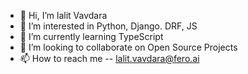 - 👋 Hi, I’m lalit Vavdara
- 👀 I’m interested in Python, Django. DRF, JS
- 🌱 I’m currently learning TypeScript
- 💞️ I’m looking to collaborate on Open Source Projects
- 📫 How to reach me -- lalit.vavdara@fero.ai

<!---
lalit-fero/lalit-fero is a ✨ special ✨ repository because its `README.md` (this file) appears on your GitHub profile.
You can click the Preview link to take a look at your changes.
--->
